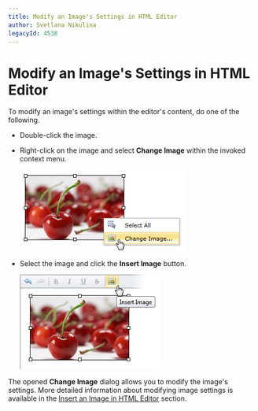 ```yaml
---
title: Modify an Image's Settings in HTML Editor
author: Svetlana Nikulina
legacyId: 4538
---
```

# Modify an Image's Settings in HTML Editor
To modify an image's settings within the editor's content, do one of the following.
* Double-click the image.
* Right-click on the image and select **Change Image** within the invoked context menu.
	
	![ASPxHtmlEditor-Images-Modifying-ContextMenu](../../../images/img7389.png)
* Select the image and click the **Insert Image** button.
	
	![ASPxHtmlEditor-Images-Modifying-Button](../../../images/img7388.png)

The opened **Change Image** dialog allows you to modify the image's settings. More detailed information about modifying image settings is available in the [Insert an Image in HTML Editor](insert-an-image-in-html-editor.md) section.